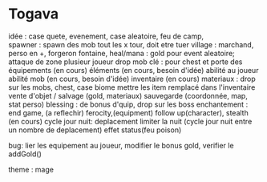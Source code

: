 # Togava

idée :
case quete, evenement, case aleatoire, feu de camp,  
spawner : spawn des mob tout les x tour, doit etre tuer
village : marchand, perso en +, forgeron 
fontaine, heal/mana : gold pour event aleatoire;
attaque de zone
plusieur joueur
drop mob 
clé : pour chest et porte
des équipements (en cours)
éléments (en cours, besoin d'idée)
abilité au joueur
abilité mob (en cours, besoin d'idée)
inventaire (en cours)
materiaux : drop sur les mobs, chest, case biome
mettre les item remplacé dans l'inventaire
vente d'objet / salvage (gold, materiaux)
sauvegarde (coordonnée, map, stat perso)
blessing : de bonus d'quip, drop sur les boss
enchantement : end game, (a reflechir)
ferocity,(equipment) follow up(character), stealth (en cours)
cycle jour nuit: deplacement limiter la nuit (cycle jour nuit entre un nombre de deplacement)
effet status(feu poison)


bug: 
lier les equipement au joueur, modifier le bonus gold, verifier le addGold()

theme  : mage